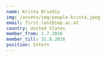 ```yaml
---
name: Krista Briedis
img: /assets/img/people-krista.jpeg
email: first.last@imp.ac.at
country: United States
member_from: 1.7.2016
member_till: 31.8.2016
position: Intern
---
```

